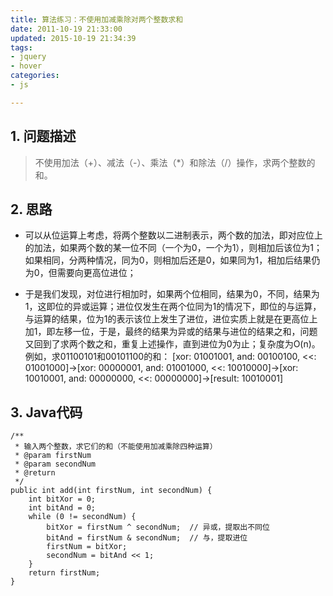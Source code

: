 ```yaml
---
title: 算法练习：不使用加减乘除对两个整数求和
date: 2011-10-19 21:33:00
updated: 2015-10-19 21:34:39
tags: 
- jquery
- hover
categories: 
- js

---
```

## 1. 问题描述
	
> 不使用加法（+）、减法（-）、乘法（*）和除法（/）操作，求两个整数的和。
	
## 2. 思路
	
+ 可以从位运算上考虑，将两个整数以二进制表示，两个数的加法，即对应位上的加法，如果两个数的某一位不同（一个为0，一个为1），则相加后该位为1；如果相同，分两种情况，同为0，则相加后还是0，如果同为1，相加后结果仍为0，但需要向更高位进位；


<!--more-->


+ 于是我们发现，对位进行相加时，如果两个位相同，结果为0，不同，结果为1，这即位的异或运算；进位仅发生在两个位同为1的情况下，即位的与运算，与运算的结果，位为1的表示该位上发生了进位，进位实质上就是在更高位上加1，即左移一位，于是，最终的结果为异或的结果与进位的结果之和，问题又回到了求两个数之和，重复上述操作，直到进位为0为止；复杂度为O(n)。
例如，求01100101和00101100的和：
[xor: 01001001, and: 00100100, <<: 01001000]->[xor: 00000001, and: 01001000, <<: 10010000]->[xor: 10010001, and: 00000000, <<: 00000000]->[result: 10010001]
	
## 3. Java代码

	/**
	 * 输入两个整数，求它们的和（不能使用加减乘除四种运算）
	 * @param firstNum
	 * @param secondNum
	 * @return
	 */
	public int add(int firstNum, int secondNum) {
		int bitXor = 0;
		int bitAnd = 0;
		while (0 != secondNum) {
			bitXor = firstNum ^ secondNum;  // 异或，提取出不同位
			bitAnd = firstNum & secondNum;  // 与，提取进位
			firstNum = bitXor;
			secondNum = bitAnd << 1;
		}
		return firstNum;
	}
